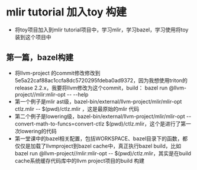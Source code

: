 # mlir tutorial 加入toy 构建
- 将toy项目加入到mlir tutorial项目中，学习mlir，学习bazel，学习使用将toy装到这个项目中

## 第一篇，bazel构建
- 将llvm-project 的commit修改修改到5e5a22caf88ac1ccfa8dc5720295fdeba0ad9372，因为我想使用triton的release 2.2.x，我要将llvm修改为这个commit，build： bazel run @llvm-project//mlir:mlir-opt -- --help
- 第一个例子是mlir ast级，bazel-bin/external/llvm-project/mlir/mlir-opt ctlz.mlir -- $(pwd)/ctlz.mlir ，这是最原始的mlir 代码
- 第二个例子是lowering级，bazel-bin/external/llvm-project/mlir/mlir-opt --convert-math-to-funcs=convert-ctlz $(pwd)/ctlz.mlir，这个是进行了第一次lowering的代码
- 第一堂课中的bazel相关配置，包括WORKSPACE、bazel目录下的函数，都仅仅是加载了llvmproject到bazel cache中，真正执行bazel build，比如bazel run @llvm-project//mlir:mlir-opt -- $(pwd)/ctlz.mlir，其实是在build cache系统缓存代码库中的llvm project项目的build 构建
